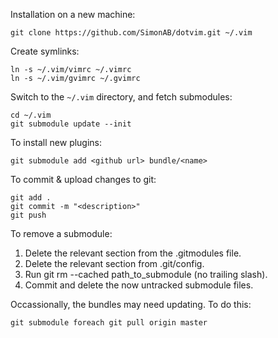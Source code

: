 Installation on a new machine:

    git clone https://github.com/SimonAB/dotvim.git ~/.vim

Create symlinks:

    ln -s ~/.vim/vimrc ~/.vimrc
    ln -s ~/.vim/gvimrc ~/.gvimrc

Switch to the `~/.vim` directory, and fetch submodules:

    cd ~/.vim
    git submodule update --init

To install new plugins:

    git submodule add <github url> bundle/<name>

To commit & upload changes to git:

    git add .
    git commit -m "<description>"
    git push

To remove a submodule:

1. Delete the relevant section from the .gitmodules file.
2. Delete the relevant section from .git/config.
3. Run git rm --cached path_to_submodule (no trailing slash).
4. Commit and delete the now untracked submodule files.

Occassionally, the bundles may need updating.  To do this:

    git submodule foreach git pull origin master
